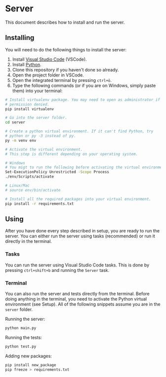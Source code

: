 # Server

This document describes how to install and run the server.

## Installing

You will need to do the following things to install the server:

1. Install [Visual Studio Code](https://code.visualstudio.com/) (VSCode).
2. Install [Python](https://www.python.org/downloads/).
3. Clone this repository if you haven't done so already.
4. Open the project folder in VSCode.
5. Open the integrated terminal by pressing `ctrl+ö`.
6. Type the following commands (or if you are on Windows, simply paste them) into your terminal:

```bash
# Install virtualenv package. You may need to open as administrator if you get
# permission denied.
pip install virtualenv

# Go into the server folder.
cd server

# Create a python virtual environment. If it can't find Python, try
# python or py -3 instead of py.
py -m venv env

# Activate the virtual environment.
# This step is different depending on your operating system.

# Windows
# You migt to run the following before activating the virtual environment.
Set-ExecutionPolicy Unrestricted -Scope Process
./env/Scripts/activate

# Linux/Mac
# source env/bin/activate

# Install all the required packages into your virtual environment.
pip install -r requirements.txt
```

## Using

After you have done every step described in setup, you are ready to run the server.
You can either run the server using tasks (recommended) or run it directly in the terminal.

### Tasks

You can run the server using Visual Studio Code tasks.
This is done by pressing `ctrl+shift+b` and running the `Server` task.

### Terminal

You can also run the server and tests directly from the terminal.
Before doing anything in the terminal, you need to activate the Python virtual environment (see Setup).
All of the following snippets assume you are in the `server` folder.

Running the server:

```bash
python main.py
```

Running the tests:

```bash
python test.py
```

Adding new packages:

```bash
pip install new_package
pip freeze > requirements.txt
```
